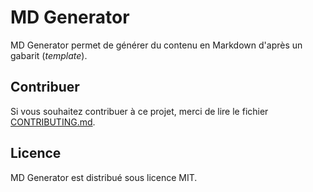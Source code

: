 # MD Generator

MD Generator permet de générer du contenu en Markdown d'après un gabarit (_template_).

## Contribuer

Si vous souhaitez contribuer à ce projet, merci de lire le fichier [CONTRIBUTING.md](https://forge.apps.education.fr/mdgenerator/mdgenerator.forge.apps.education.fr/-/blob/main/CONTRIBUTING.md?ref_type=heads).

## Licence

MD Generator est distribué sous licence MIT.